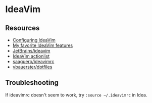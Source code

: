 IdeaVim
===

Resources
---

- [Configuring IdeaVim][2]
- [My favorite IdeaVim features][1]
- [JetBrains/ideavim][3]
- [IdeaVim actionlist][4]
- [saaguero/ideavimrc][5]
- [vbauerster/dotfiles][6]

<!-- Links -->
[1]: https://www.youtube.com/watch?v=SDiKLLrUZMI&t=1s
[2]: https://medium.com/@danidiaz/configuring-ideavimrc-de16a4da0715
[3]: https://github.com/JetBrains/ideavim
[4]: https://gist.github.com/zchee/9c78f91cc5ad771c1f5d
[5]: https://github.com/saaguero/ideavimrc/blob/master/.ideavimrc
[6]: https://github.com/vbauerster/dotfiles/blob/master/ideavimrc

Troubleshooting
---

If ideavimrc doesn't seem to work, try `:source ~/.ideavimrc` in Idea.
